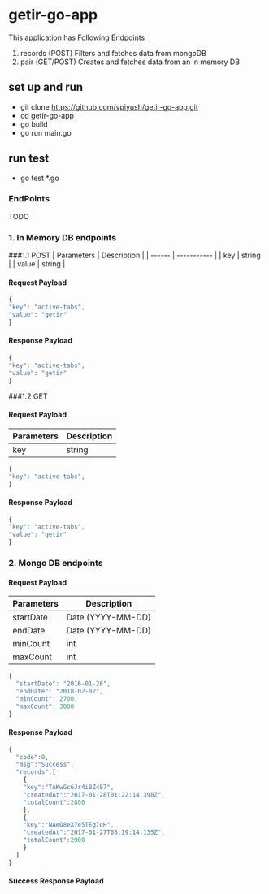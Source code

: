 # getir-go-app
This application has Following Endpoints
1. records (POST) Filters and fetches data from mongoDB
2. pair (GET/POST) Creates and fetches data from an in memory DB

## set up and run
* git clone https://github.com/vpiyush/getir-go-app.git
* cd getir-go-app
* go build
* go run main.go

## run test
* go test *.go

### EndPoints
TODO

### 1. In Memory DB endpoints
###1.1 POST
| Parameters | Description |
| ------ | ----------- |
| key    | string |
| value  | string |
#### Request Payload
```jsx
{
"key": "active-tabs",
"value": "getir"
}
```
#### Response Payload
```jsx
{
"key": "active-tabs",
"value": "getir"
}
```

###1.2 GET
#### Request Payload
| Parameters | Description |
| ------ | ----------- |
| key    | string |

```jsx
{
"key": "active-tabs",
}
```
#### Response Payload
```jsx
{
"key": "active-tabs",
"value": "getir"
}
```

### 2. Mongo DB endpoints
#### Request Payload

| Parameters | Description |
| ------ | ----------- |
| startDate   | Date (YYYY-MM-DD) |
| endDate 	  | Date (YYYY-MM-DD) |
| minCount    | int |
| maxCount    | int |

```jsx
{
  "startDate": "2016-01-26",
  "endDate": "2018-02-02",
  "minCount": 2700,
  "maxCount": 3000
}
```

#### Response Payload
```jsx
{
  "code":0,
  "msg":"Success",
  "records":[
    {
    "key":"TAKwGc6Jr4i8Z487",
    "createdAt":"2017-01-28T01:22:14.398Z",
    "totalCount":2800
    },
    {
    "key":"NAeQ8eX7e5TEg7oH",
    "createdAt":"2017-01-27T08:19:14.135Z",
    "totalCount":2900
    }
  ]
}
```

#### Success Response Payload
